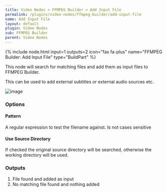 ```yaml
---
title: Video Nodes > FFMPEG Builder > Add Input File
permalink: /plugins/video-nodes/ffmpeg-builder/add-input-file
name: Add Input File
layout: default
plugin: Video Nodes
sub: FFMPEG Builder
parent: Video Nodes
---
```


{% include node.html input=1 outputs=2 icon="fas fa-plus" name="FFMPEG Builder: Add Input File" type="BuildPart" %}

This node will search for matching files and add them as input files to FFMPEG Builder.

This can be used to add external subtitles or external audio sources etc.

![image](https://user-images.githubusercontent.com/958400/167319433-322f61df-d201-4a89-b8e5-80ed753034a3.png)


### Options
#### Pattern
A regular expression to test the filename against.  Is not cases sensitive

#### Use Source Directory
If checked the original source directory will be searched, otherwise the working directory will be used.

### Outputs
1. File found and added as input
2. No matching file found and nothing added